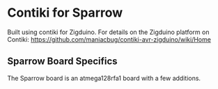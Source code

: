 # Contiki for Sparrow


Built using contiki for Zigduino. For details on the Zigduino platform on Contiki:
https://github.com/maniacbug/contiki-avr-zigduino/wiki/Home

## Sparrow Board Specifics

The Sparrow board is an atmega128rfa1 board with a few additions.

